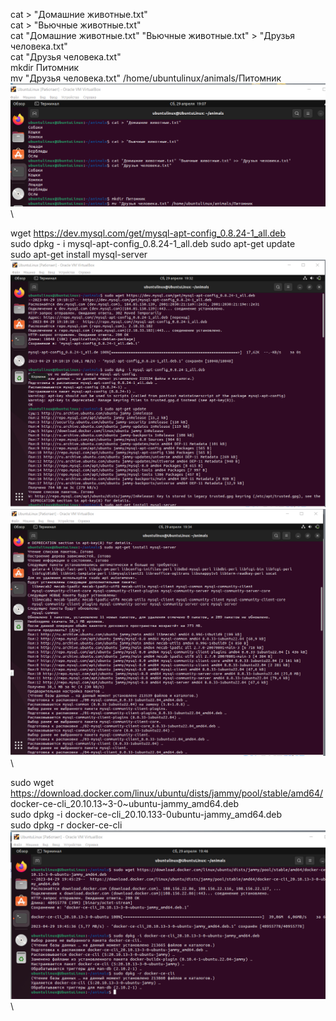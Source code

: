 cat > "Домашние животные.txt" \
cat > "Вьючные животные.txt" \
cat "Домашние животные.txt" "Вьючные животные.txt" > "Друзья человека.txt" \
cat "Друзья человека.txt" \
mkdir Питомник \
mv "Друзья человека.txt" /home/ubuntulinux/animals/Питомник \
![](/1.png) \

wget https://dev.mysql.com/get/mysql-apt-config_0.8.24-1_all.deb \
sudo dpkg - i mysql-apt-config_0.8.24-1_all.deb sudo apt-get update \
sudo apt-get install mysql-server \
![](/2.png) \
![](/3.png) \

sudo wget https://download.docker.com/linux/ubuntu/dists/jammy/pool/stable/amd64/ docker-ce-cli_20.10.13~3-0~ubuntu-jammy_amd64.deb \
sudo dpkg -i docker-ce-cli_20.10.133-0ubuntu-jammy_amd64.deb \
sudo dpkg -r docker-ce-cli
![](/4.png) \